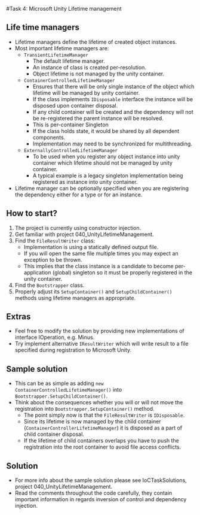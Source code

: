 #Task 4: Microsoft Unity Lifetime management

## Life time managers

* Lifetime managers define the lifetime of created object instances.
* Most important lifetime managers are:
  * ```TransientLifetimeManager```
	  * The default lifetime manager.
	  * An instance of class is created per-resolution.
	  * Object lifetime is not managed by the unity container.
  * ```ContainerControlledLifetimeManager```
     * Ensures that there will be only single instance of the object which 
       lifetime will be managed by unity container.
     * If the class implements ```IDisposable``` interface the instance will be 
       disposed upon container disposal.
     * If any child container will be created and the dependency will not 
       be re-registered the parent instance will be resolved.
	 * This is per-container Singleton
	 * If the class holds state, it would be shared by all dependent 
           components. 
	 * Implementation may need to be synchronized for multithreading.
  * ```ExternallyControlledLifetimeManager```
     * To be used when you register any object instance into unity container 
       which lifetime should not be managed by unity container.
     * A typical example is a legacy singleton implementation being registered 
       as instance into unity container.
* Lifetime manager can be optionally specified when you are registering the 
  dependency either for a type or for an instance.

## How to start?

1. The project is currently using constructor injection.
2. Get familiar with project 040_UnityLifetimeManagement.
3. Find the ```FileResultWriter``` class:
   * Implementation is using a statically defined output file.
   * If you will open the same file multiple times you may expect an exception 
     to be thrown.
   * This implies that the class instance is a candidate to become 
     per-application (global) singleton so it must be properly registered in 
     the unity container.
4. Find the ```Bootstrapper``` class.
5. Properly adjust its ```SetupContainer()```  and ```SetupChildContainer()```
   methods using lifetime managers as appropriate.

## Extras

* Feel free to modify the solution by providing new implementations of interface
  IOperation, e.g. Minus.
* Try implement alternative ```IResultWriter``` which will write result to 
  a file specified during registration to Microsoft Unity.

## Sample solution

* This can be as simple as adding ```new ContainerControlledLifetimeManager()```
  into ```Bootstrapper.SetupChildContainer()```.
* Think about the consequences whether you will or will not move the 
  registration into ```Bootstrapper.SetupContainer()``` method.
  * The point simply now is that the ```FileResultWriter``` is 
    ```IDisposable```.
  * Since its lifetime is now managed by the child container 
    (```ContainerControllerLifetimeManager```) it is disposed as a part of child
	container disposal.
  * If the lifetime of child containers overlaps you have to push the 
    registration into the root container to avoid file access conflicts.

## Solution

* For more info about the sample solution please see IoCTaskSolutions, project 
  040_UnityLifetimeManagement.
* Read the comments throughout the code carefully, they contain important 
  information in regards inversion of control and dependency injection.

